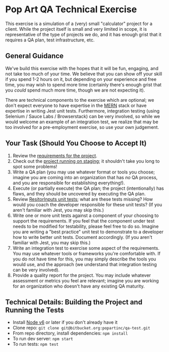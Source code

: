# Pop Art QA Technical Exercise

This exercise is a simulation of a (very) small "calculator" project for a client.  While the project itself is small and very limited in scope, it is representative of the type of projects we do, and it has enough grist that it requires a QA plan, test infrastructure, etc.

## General Guidance

We've build this exercise with the hopes that it will be fun, engaging, and not take too much of your time.  We believe that you can show off your skill if you spend 1-2 hours on it, but depending on your experience and free time, you may wish to spend more time (certainly there's enough grist that you _could_ spend much more time, though we are not expecting it).

There are technical components to the exercise which are optional; we don't expect everyone to have expertise in the [MERN](http://mern.io) stack or have expertise in writing Jest unit tests.  Furthermore, integration testing (using Selenium / Sauce Labs / Browserstack) can be very involved, so while we would welcome an example of an integration test, we realize that may be too involved for a pre-employment exercise, so use your own judgement.

## Your Task (Should You Choose to Accept It)

1. Review the [requirements for the project](/REQUIREMENTS.md).
1. Check out the [project running on staging](http://qa.exercises.popart.com); it shouldn't take you long to spot some problems!
1. Write a QA plan (you may use whatever format or tools you choose; imagine you are coming into an organization that has _no_ QA process, and you are responsible for establishing everything!).
1. Execute (or partially execute) the QA plan; the project (intentionally) has flaws, and they should be uncovered by executing the QA plan.
1. Review [ResitorInputs unit tests](/src/__tests__/ResistorInputs.test.js); what are these tests missing?  How would you coach the developer responsible for these unit tests? (If you aren't familiar with Jest, you may skip this.)
1. Write one or more unit tests against a component of your choosing to support the requirements.  If you feel that the component under test needs to be modified for testability, please feel free to do so.  Imagine you are writing a "best practice" unit test to demonstrate to a developer how to write better unit tests.  Document accordingly.  (If you aren't familiar with Jest, you may skip this.)
1. Write an integration test to exercise some aspect of the requirements.  You may use whatever tools or frameworks you're comfortable with.  If you do not have time for this, you may simply describe the tools you would use, and the approach (we understand that integration testing can be very involved).
1. Provide a quality report for the project.  You may include whatever assessment or metrics you feel are relevant; imagine you are working for an organization who doesn't have any existing QA maturity.

## Technical Details: Building the Project and Running the Tests

* Install [Node v6](https://nodejs.org/en/) or later if you don't already have it
* Clone repo: `git clone git@bitbucket.org:popartinc/qa-test.git`
* From repo directory, install dependencies: `npm install`
* To run dev server: `npm start`
* To run tests: `npm test`

